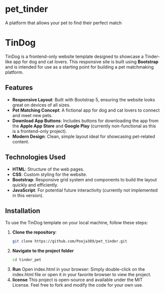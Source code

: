 # pet_tinder
A platform that allows your pet to find their perfect match
# TinDog

TinDog is a frontend-only website template designed to showcase a Tinder-like app for dog and cat lovers. This responsive site is built using **Bootstrap** and is intended for use as a starting point for building a pet matchmaking platform.

## Features

- **Responsive Layout**: Built with Bootstrap 5, ensuring the website looks great on devices of all sizes.
- **Pet Matching Concept**: A fictional app for dog and cat lovers to connect and meet new pets.
- **Download App Buttons**: Includes buttons for downloading the app from the **Apple App Store** and **Google Play** (currently non-functional as this is a frontend-only project).
- **Modern Design**: Clean, simple layout ideal for showcasing pet-related content.

## Technologies Used

- **HTML**: Structure of the web pages.
- **CSS**: Custom styling for the website.
- **Bootstrap**: Responsive grid system and components to build the layout quickly and efficiently.
- **JavaScript**: For potential future interactivity (currently not implemented in this version).

## Installation

To use the TinDog template on your local machine, follow these steps:

1. **Clone the repository**:
   ```bash
   git clone https://github.com/Pooja389/pet_tinder.git
   ```
2. **Navigate to the project folder**
   ```bash
   cd tinder_pet
3. **Run**
   Open index.html in your browser: Simply double-click on the index.html file or open it in your favorite browser to view the project.
4. **license**
   This project is open-source and available under the MIT License. Feel free to fork and modify the code for your own use.

      
